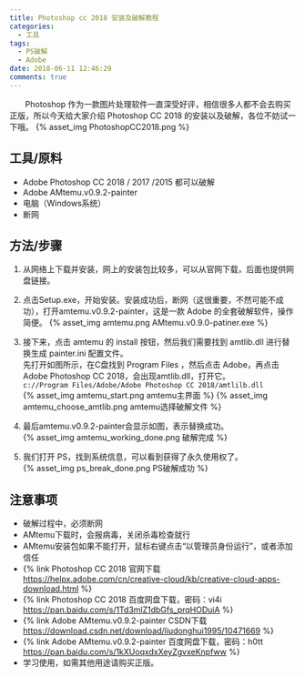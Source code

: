 ```yaml
---
title: Photoshop cc 2018 安装及破解教程
categories:
  - 工具
tags:
  - PS破解
  - Adobe
date: 2018-06-11 12:46:29
comments: true
---
```

&#160; &#160; &#160; &#160;Photoshop 作为一款图片处理软件一直深受好评，相信很多人都不会去购买正版，所以今天给大家介绍 Photoshop CC 2018 的安装以及破解，各位不妨试一下哦。
{% asset_img PhotoshopCC2018.png %}
<!-- more -->


## 工具/原料
* Adobe Photoshop CC 2018 / 2017 /2015 都可以破解  
* Adobe AMtemu.v0.9.2-painter  
* 电脑（Windows系统）  
* 断网  
  
## 方法/步骤
1. 从网络上下载并安装，网上的安装包比较多，可以从官网下载，后面也提供网盘链接。  
<!-- ![安装程序启动页](./Photoshop-cc-2018-安装及破解教程/ps_install_start.png) -->
  
2. 点击Setup.exe，开始安装。安装成功后，断网（这很重要，不然可能不成功），打开amtemu.v0.9.2-painter，这是一款 Adobe 的全套破解软件，操作简便。
{% asset_img amtemu.png AMtemu.v0.9.0-patiner.exe %}

3. 接下来，点击 amtemu 的 install 按钮，然后我们需要找到 amtlib.dll 进行替换生成 painter.ini 配置文件。  
先打开如图所示，在C盘找到 Program Files ，然后点击 Adobe，再点击 Adobe Photoshop CC 2018，会出现amtlib.dll，打开它。  
`c://Program Files/Adobe/Adobe Photoshop CC 2018/amtlilb.dll`  
{% asset_img amtemu_start.png amtemu主界面 %}
{% asset_img amtemu_choose_amtlib.png amtemu选择破解文件 %}


4. 最后amtemu.v0.9.2-painter会显示如图，表示替换成功。  
{% asset_img amtemu_working_done.png 破解完成 %}

5. 我们打开 PS，找到系统信息，可以看到获得了永久使用权了。  
{% asset_img ps_break_done.png PS破解成功 %}


## 注意事项
* 破解过程中，必须断网
* AMtemu下载时，会报病毒，关闭杀毒检查就行
* AMtemu安装包如果不能打开，鼠标右键点击“以管理员身份运行”，或者添加信任
* {% link Photoshop CC 2018 官网下载 https://helpx.adobe.com/cn/creative-cloud/kb/creative-cloud-apps-download.html %}
* {% link Photoshop CC 2018 百度网盘下载，密码：vi4i https://pan.baidu.com/s/1Td3mlZ1dbGfs_prqHODuiA %}
* {% link Adobe AMtemu.v0.9.2-painter CSDN下载 https://download.csdn.net/download/liudonghui1995/10471669 %}
* {% link Adobe AMtemu.v0.9.2-painter 百度网盘下载，密码：h0tt https://pan.baidu.com/s/1kXUoqxdxXeyZgvxeKnpfww %}
* 学习使用，如需其他用途请购买正版。